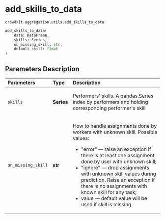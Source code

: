 # add_skills_to_data

`crowdkit.aggregation.utils.add_skills_to_data`

```python
add_skills_to_data(
    data: DataFrame,
    skills: Series,
    on_missing_skill: str,
    default_skill: float
)
```

## Parameters Description

| Parameters | Type | Description |
| :----------| :----| :-----------|
`skills`|**Series**|<p>Performers&#x27; skills. A pandas.Series index by performers and holding corresponding performer&#x27;s skill</p>
`on_missing_skill`|**str**|<p>How to handle assignments done by workers with unknown skill. Possible values:<ul><li>&quot;error&quot; — raise an exception if there is at least one assignment done by user with unknown skill;</li><li>&quot;ignore&quot; — drop assignments with unknown skill values during prediction. Raise an exception if there is no  assignments with known skill for any task;</li><li>value — default value will be used if skill is missing.</li></ul></p>
